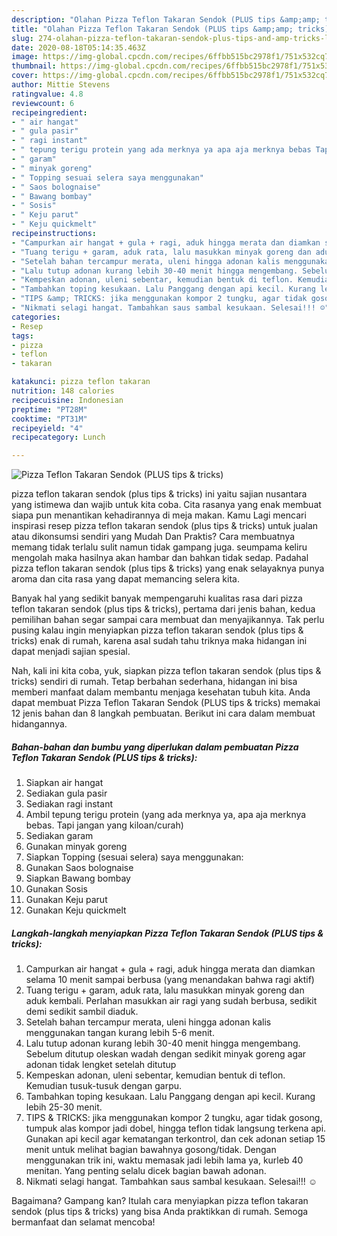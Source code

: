 ```yaml
---
description: "Olahan Pizza Teflon Takaran Sendok (PLUS tips &amp;amp; tricks) | Langkah Membuat Pizza Teflon Takaran Sendok (PLUS tips &amp;amp; tricks) Yang Enak Dan Mudah"
title: "Olahan Pizza Teflon Takaran Sendok (PLUS tips &amp;amp; tricks) | Langkah Membuat Pizza Teflon Takaran Sendok (PLUS tips &amp;amp; tricks) Yang Enak Dan Mudah"
slug: 274-olahan-pizza-teflon-takaran-sendok-plus-tips-and-amp-tricks-langkah-membuat-pizza-teflon-takaran-sendok-plus-tips-and-amp-tricks-yang-enak-dan-mudah
date: 2020-08-18T05:14:35.463Z
image: https://img-global.cpcdn.com/recipes/6ffbb515bc2978f1/751x532cq70/pizza-teflon-takaran-sendok-plus-tips-tricks-foto-resep-utama.jpg
thumbnail: https://img-global.cpcdn.com/recipes/6ffbb515bc2978f1/751x532cq70/pizza-teflon-takaran-sendok-plus-tips-tricks-foto-resep-utama.jpg
cover: https://img-global.cpcdn.com/recipes/6ffbb515bc2978f1/751x532cq70/pizza-teflon-takaran-sendok-plus-tips-tricks-foto-resep-utama.jpg
author: Mittie Stevens
ratingvalue: 4.8
reviewcount: 6
recipeingredient:
- " air hangat"
- " gula pasir"
- " ragi instant"
- " tepung terigu protein yang ada merknya ya apa aja merknya bebas Tapi jangan yang kiloancurah"
- " garam"
- " minyak goreng"
- " Topping sesuai selera saya menggunakan"
- " Saos bolognaise"
- " Bawang bombay"
- " Sosis"
- " Keju parut"
- " Keju quickmelt"
recipeinstructions:
- "Campurkan air hangat + gula + ragi, aduk hingga merata dan diamkan selama 10 menit sampai berbusa (yang menandakan bahwa ragi aktif)"
- "Tuang terigu + garam, aduk rata, lalu masukkan minyak goreng dan aduk kembali. Perlahan masukkan air ragi yang sudah berbusa, sedikit demi sedikit sambil diaduk."
- "Setelah bahan tercampur merata, uleni hingga adonan kalis menggunakan tangan kurang lebih 5-6 menit."
- "Lalu tutup adonan kurang lebih 30-40 menit hingga mengembang. Sebelum ditutup oleskan wadah dengan sedikit minyak goreng agar adonan tidak lengket setelah ditutup"
- "Kempeskan adonan, uleni sebentar, kemudian bentuk di teflon. Kemudian tusuk-tusuk dengan garpu."
- "Tambahkan toping kesukaan. Lalu Panggang dengan api kecil. Kurang lebih 25-30 menit."
- "TIPS &amp; TRICKS: jika menggunakan kompor 2 tungku, agar tidak gosong, tumpuk alas kompor jadi dobel, hingga teflon tidak langsung terkena api. Gunakan api kecil agar kematangan terkontrol, dan cek adonan setiap 15 menit untuk melihat bagian bawahnya gosong/tidak. Dengan menggunakan trik ini, waktu memasak jadi lebih lama ya, kurleb 40 menitan. Yang penting selalu dicek bagian bawah adonan."
- "Nikmati selagi hangat. Tambahkan saus sambal kesukaan. Selesai!!! ☺️"
categories:
- Resep
tags:
- pizza
- teflon
- takaran

katakunci: pizza teflon takaran 
nutrition: 148 calories
recipecuisine: Indonesian
preptime: "PT28M"
cooktime: "PT31M"
recipeyield: "4"
recipecategory: Lunch

---
```



![Pizza Teflon Takaran Sendok (PLUS tips &amp; tricks)](https://img-global.cpcdn.com/recipes/6ffbb515bc2978f1/751x532cq70/pizza-teflon-takaran-sendok-plus-tips-tricks-foto-resep-utama.jpg)


pizza teflon takaran sendok (plus tips &amp; tricks) ini yaitu sajian nusantara yang istimewa dan wajib untuk kita coba. Cita rasanya yang enak membuat siapa pun menantikan kehadirannya di meja makan.
Kamu Lagi mencari inspirasi resep pizza teflon takaran sendok (plus tips &amp; tricks) untuk jualan atau dikonsumsi sendiri yang Mudah Dan Praktis? Cara membuatnya memang tidak terlalu sulit namun tidak gampang juga. seumpama keliru mengolah maka hasilnya akan hambar dan bahkan tidak sedap. Padahal pizza teflon takaran sendok (plus tips &amp; tricks) yang enak selayaknya punya aroma dan cita rasa yang dapat memancing selera kita.



Banyak hal yang sedikit banyak mempengaruhi kualitas rasa dari pizza teflon takaran sendok (plus tips &amp; tricks), pertama dari jenis bahan, kedua pemilihan bahan segar sampai cara membuat dan menyajikannya. Tak perlu pusing kalau ingin menyiapkan pizza teflon takaran sendok (plus tips &amp; tricks) enak di rumah, karena asal sudah tahu triknya maka hidangan ini dapat menjadi sajian spesial.


Nah, kali ini kita coba, yuk, siapkan pizza teflon takaran sendok (plus tips &amp; tricks) sendiri di rumah. Tetap berbahan sederhana, hidangan ini bisa memberi manfaat dalam membantu menjaga kesehatan tubuh kita. Anda dapat membuat Pizza Teflon Takaran Sendok (PLUS tips &amp; tricks) memakai 12 jenis bahan dan 8 langkah pembuatan. Berikut ini cara dalam membuat hidangannya.

<!--inarticleads1-->

##### Bahan-bahan dan bumbu yang diperlukan dalam pembuatan Pizza Teflon Takaran Sendok (PLUS tips &amp; tricks):

1. Siapkan  air hangat
1. Sediakan  gula pasir
1. Sediakan  ragi instant
1. Ambil  tepung terigu protein (yang ada merknya ya, apa aja merknya bebas. Tapi jangan yang kiloan/curah)
1. Sediakan  garam
1. Gunakan  minyak goreng
1. Siapkan  Topping (sesuai selera) saya menggunakan:
1. Gunakan  Saos bolognaise
1. Siapkan  Bawang bombay
1. Gunakan  Sosis
1. Gunakan  Keju parut
1. Gunakan  Keju quickmelt




<!--inarticleads2-->

##### Langkah-langkah menyiapkan Pizza Teflon Takaran Sendok (PLUS tips &amp; tricks):

1. Campurkan air hangat + gula + ragi, aduk hingga merata dan diamkan selama 10 menit sampai berbusa (yang menandakan bahwa ragi aktif)
1. Tuang terigu + garam, aduk rata, lalu masukkan minyak goreng dan aduk kembali. Perlahan masukkan air ragi yang sudah berbusa, sedikit demi sedikit sambil diaduk.
1. Setelah bahan tercampur merata, uleni hingga adonan kalis menggunakan tangan kurang lebih 5-6 menit.
1. Lalu tutup adonan kurang lebih 30-40 menit hingga mengembang. Sebelum ditutup oleskan wadah dengan sedikit minyak goreng agar adonan tidak lengket setelah ditutup
1. Kempeskan adonan, uleni sebentar, kemudian bentuk di teflon. Kemudian tusuk-tusuk dengan garpu.
1. Tambahkan toping kesukaan. Lalu Panggang dengan api kecil. Kurang lebih 25-30 menit.
1. TIPS &amp; TRICKS: jika menggunakan kompor 2 tungku, agar tidak gosong, tumpuk alas kompor jadi dobel, hingga teflon tidak langsung terkena api. Gunakan api kecil agar kematangan terkontrol, dan cek adonan setiap 15 menit untuk melihat bagian bawahnya gosong/tidak. Dengan menggunakan trik ini, waktu memasak jadi lebih lama ya, kurleb 40 menitan. Yang penting selalu dicek bagian bawah adonan.
1. Nikmati selagi hangat. Tambahkan saus sambal kesukaan. Selesai!!! ☺️




Bagaimana? Gampang kan? Itulah cara menyiapkan pizza teflon takaran sendok (plus tips &amp; tricks) yang bisa Anda praktikkan di rumah. Semoga bermanfaat dan selamat mencoba!
